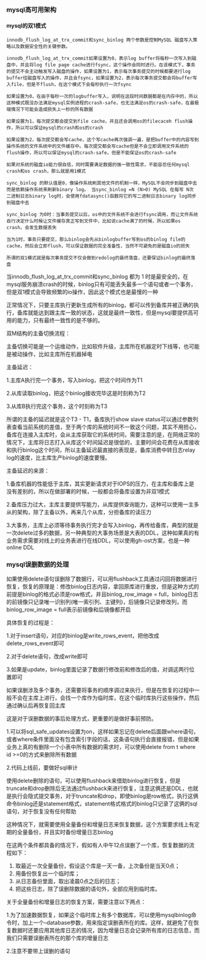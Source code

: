 ### mysql高可用架构

#### mysql的双1模式

~~~wiki
innodb_flush_log_at_trx_commit和sync_binlog 两个参数是控制MySQL 磁盘写入策略以及数据安全性的关键参数。

innodb_flush_log_at_trx_commit如果设置为0，表示log buffer将每秒一次写入到磁盘中，并且将log file page cache进行fsync，这个操作会同时进行。在该模式下，事务的提交不会主动触发写入磁盘的操作，如果设置为1，表示每次事务提交的时候都要进行log buffer往磁盘写入的操作，并且会fsync，如果设置为2，表示每次事务提交都会将buffer写入file，但是不flush，在这个模式下会每秒执行一次fsync

如果设置为0，在由于每秒一次的logbuffer写入，说明在这段时间数据都是在内存中的，所以这种模式既没办法满足mysql实例进程的crash-safe，也无法满足os的crash-safe，在最极端情况下可能会造成损失上一秒的所有数据

如果设置为1，每次提交都会提交到file cache，并且还会调用os的filecaceh flush操作，所以可以保证mysql的crash和os的crash

如果设置为2，每次提交都会写cache，这个写cache再次强调一遍，是把buffer中的内容写到操作系统的文件系统中的文件缓存中。每次提交都会写cache但是不会立即调用文件系统的flush操作，所以可以保证mysql的crash-safe，但是不能保证os的crash-safe

如果对系统的磁盘io能力很自信，同时需要满足数据的强一致性需求，不能容忍任何mysql crash和os crash，那么就是用1模式

sync_binlog 的默认值是0，像操作系统刷其他文件的机制一样，MySQL不会同步到磁盘中去而是依赖操作系统来刷新binary log。 当sync_binlog =N (N>0) MySQL 在每写 N次 二进制日志binary log时，会使用fdatasync()函数将它的写二进制日志binary log同步到磁盘中去

sync_binlog 为0时：当事务提交以后，os中的文件系统不会进行fsync调用，而让文件系统自行决定什么时候让文件缓存真正写到文件中，比如说cache满了的时候，所以如果os crash，会发生数据丢失

当为1时，事务只要提交，那么binlog会先从binlogbuffer写到os的binlog file的cache，然后会立即flush，可以保证数据的完全准备性，当然不可避免的是磁盘io的损失

所谓的双1模式就是每次事务提交不仅会做到redolog的最终落盘，还要保证binlog的最终落盘
~~~

当innodb_flush_log_at_trx_commit和sync_binlog 都为 1 时是最安全的，在mysql服务崩溃crash的时候，binlog只有可能丢失最多一个语句或者一个事务，但是双1模式会导致频繁的io操作，因此这个模式也是最慢的一种

正常情况下，只要主库执行更新生成所有的binlog，都可以传到备库并被正确的执行，备库就能达到跟主库一致的状态，这就是最终一致性，但是mysql要提供高可用的能力，只有最终一致性的是不够的。

双M结构的主备切换流程：

主备切换可能是一个运维动作，比如软件升级，主库所在机器定时下线等，也可能是被动操作，比如主库所在机器掉电

主备延迟：

1.主库A执行完一个事务，写入binlog，把这个时间作为T1

2.从库读取binlog，把这个binlog接收完毕这是时刻称为T2

3.从库B执行完这个事务，这个时刻称为T3

所谓的主备的延迟就是这个T3 - T1，备库执行show slave status可以通过参数列表查看当前系统的差值，至于两个库的系统时间不一致这个问题，其实不用担心，备库在连接入主库时，会从主库获取它的系统时间，需要注意的是，在网络正常的情况下，主库将日志打入从库这个时间延迟是很低的，主要时间会花费在从库接收和执行binlog这个时间，所以主备延迟最直接的表现是，备库消费中转日志relay log的速度，比主库生产binlog的速度要慢。

主备延迟的来源：

1.备库机器的性能低于主库，其实更新请求对于IOPS的压力，在主库和备库上是没有差别的，所以在做部署的时候，一般都会将备库设置为非双1模式

2.备库压力过大，主库主要提供写能力，从库提供查询能力，这种可以使用一主多从的架构，除了主备以外，再来几个从库，分担备库的读压力

3.大事务，主库上必须等待事务执行完才会写入binlog，再传给备库，典型的就是一次delete过多的数据，另一种典型的大事务场景是大表的DDL，这种如果真的有业务需求需要对线上的业务表进行在线DDL，可以使用gh-ost方案，也是一种online DDL

### mysql误删数据的处理

如果使用delete语句误删除了数据行，可以用flushback工具通过闪回将数据进行恢复，恢复的原理是：修改binlog日志内容，拿回原库进行重放，但是这种方式的前提是binlog的格式必须是row格式，并且binlog_row_image = full，binlog日志的前镜像只记录唯一识别列(唯一索引列、主键列)，后镜像只记录修改列，而binlog_row_image = full表示前镜像和后镜像都开启

具体恢复的过程是：

1.对于insert语句，对应的binlog是write_rows_event，把他改成delete_rows_event即可

2.对于delete语句，改成write即可

3.如果是update，binlog里面记录了数据行修改前和修改后的值，对调这两行位置即可

如果误删涉及多个事务，还需要将事务的顺序调过来执行，但是在恢复的过程中一般不会在主库上进行，会找一个库作为临时库，在这个临时库执行这些操作，然后通过确认后再恢复回主库

这是对于误删数据的事后处理方式，更重要的是做好事前预防。

1.可以将sql_safe_updates设置为on，这样如果忘记在delete后面跟where语句，或者where条件里面没有包含索引字段的话，这条语句执行会直接报错，但是如果业务上真的有删除一个小表中所有数据的需求时，可以使用delete from t where id >=0的方式来删除所有数据

2.代码上线前，要做好sql审计

使用delete删除的语句，可以使用flushback来借助binlog进行恢复，但是truncate和drop删除后无法通过flushback来进行恢复，注意这俩还是DDL，也就是执行会隐式提交事务，对于truncate和drop，即使binlog是row格式，执行这俩命令binlog还是statement格式，statement格式格式的binlog只记录了这俩的sql语句，对于恢复没有任何帮助

这种情况下，就需要使用全量备份和增量日志来恢复数据，这个方案要求线上有定期的全量备份，并且实时备份增量日志binlog

在这两个条件都具备的情况下，假如有人中午12点误删了一个库，恢复数据的流程如下：

1. 取最近一次全量备份，假设这个库是一天一备，上次备份是当天0点；
2. 用备份恢复出一个临时库；
3. 从日志备份里面，取出凌晨0点之后的日志；
4. 把这些日志，除了误删除数据的语句外，全部应用到临时库。

关于全量备份和增量日志的恢复方案，需要注意以下两点：

1.为了加速数据恢复，如果这个临时库上有多个数据库，可以使用mysqlbinlog命令时，加上一个–database参数，用来指定误删表所在的库。这样，就避免了在恢复数据时还要应用其他库日志的情况，因为增量日志会记录所有库的日志信息，而我们只需要误删表所在的那个库的增量日志

2.注意不要带上误删的语句

